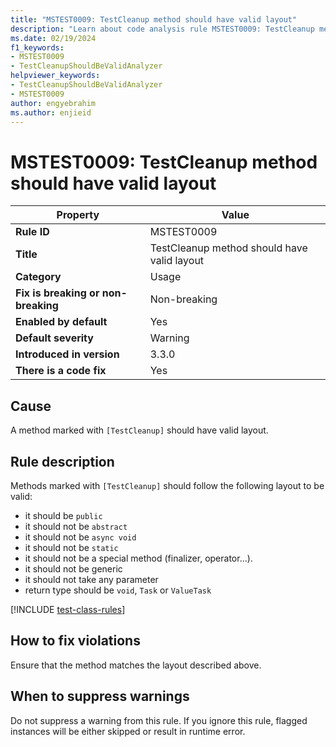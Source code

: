 ```yaml
---
title: "MSTEST0009: TestCleanup method should have valid layout"
description: "Learn about code analysis rule MSTEST0009: TestCleanup method should have valid layout"
ms.date: 02/19/2024
f1_keywords:
- MSTEST0009
- TestCleanupShouldBeValidAnalyzer
helpviewer_keywords:
- TestCleanupShouldBeValidAnalyzer
- MSTEST0009
author: engyebrahim
ms.author: enjieid
---
```

# MSTEST0009: TestCleanup method should have valid layout

| Property                            | Value                                       |
|-------------------------------------|---------------------------------------------|
| **Rule ID**                         | MSTEST0009                                  |
| **Title**                           | TestCleanup method should have valid layout |
| **Category**                        | Usage                                       |
| **Fix is breaking or non-breaking** | Non-breaking                                |
| **Enabled by default**              | Yes                                         |
| **Default severity**                | Warning                                     |
| **Introduced in version**           | 3.3.0                                       |
| **There is a code fix**             | Yes                                         |

## Cause

A method marked with `[TestCleanup]` should have valid layout.

## Rule description

Methods marked with `[TestCleanup]` should follow the following layout to be valid:

- it should be `public`
- it should not be `abstract`
- it should not be `async void`
- it should not be `static`
- it should not be a special method (finalizer, operator...).
- it should not be generic
- it should not take any parameter
- return type should be `void`, `Task` or `ValueTask`

[!INCLUDE [test-class-rules](includes/test-class-rules.md)]

## How to fix violations

Ensure that the method matches the layout described above.

## When to suppress warnings

Do not suppress a warning from this rule. If you ignore this rule, flagged instances will be either skipped or result in runtime error.
